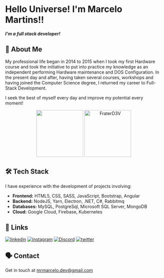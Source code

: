 
# Hello Universe! I'm Marcelo Martins!!

***I'm a full stack developer!***


## 🚀 About Me
My professional life began in 2014 to 2015 when I took my first Hardware course and took the initiative to put into practice my knowledge as an independent performing Hardware maintenance and DOS Configuration. In the present day and after, having taken several courses, workshops and having joined the Computer Science degree, I returned my career to Full-Stack Development.

I seek the best of myself every day and improve my potential every moment!


<p align="center" >
  <img height="150em" src="https://github-readme-stats.vercel.app/api?username=FraterD3V&show_icons=true&theme=dark&bg_color=181818&text_color=fff"  />
  
  <img height="150em" src="https://github-readme-stats.vercel.app/api/top-langs?username=FraterD3V&show_icons=true&theme=dark&bg_color=181818&text_color=fff&layout=compact" alt="FraterD3V" />
</p>



## 🛠 Tech Stack
I have experience with the development of projects involving:
- **Frontend:** HTML5, CSS, SASS, JavaScript, Bootstrap, Angular
- **Backend:** NodeJS, Yarn, Electron, .NET, C#, Rabbitmq
- **Databases:** MySQL, PostgreSql, Microsoft SQL Server, MongoDB
- **Cloud:** Google Cloud, Firebase, Kubernetes


## 🔗 Links

[![linkedin](https://img.shields.io/badge/linkedin-0A66C2?style=for-the-badge&logo=linkedin&logoColor=white)](https://www.linkedin.com/in/marcelo-martins-10/?locale=en_US)
[![instagram](https://img.shields.io/badge/Instagram-E4405F?style=for-the-badge&logo=instagram&logoColor=white)](https://twitter.com/FraterD3v)
[![Discord](https://img.shields.io/badge/Discord-5865F2?style=for-the-badge&logo=discord&logoColor=white)](https://discord.gg/7XMZwHK)
[![twitter](https://img.shields.io/badge/twitter-1DA1F2?style=for-the-badge&logo=twitter&logoColor=white)](https://twitter.com/FraterD3v)


## 🗣️ Contact
Get in touch at mrmarcelo.dev@gmail.com
